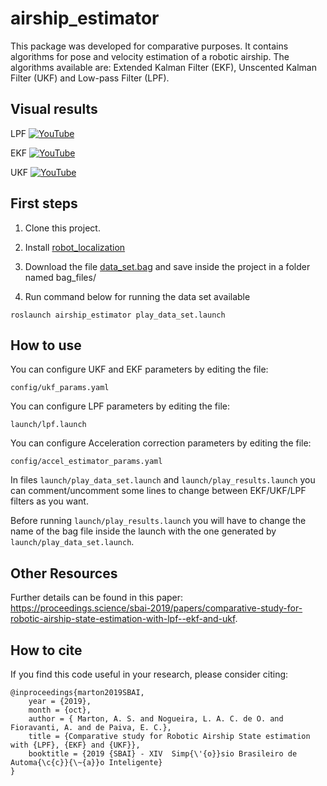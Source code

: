 # airship_estimator

This package was developed for comparative purposes. It contains algorithms for pose and velocity estimation of a robotic airship. The algorithms available are: Extended Kalman Filter (EKF), Unscented Kalman Filter (UKF) and Low-pass Filter (LPF).

## Visual results

LPF
[![YouTube](https://img.youtube.com/vi/VL5dvCyOZwY/maxresdefault.jpg)](https://youtu.be/VL5dvCyOZwY)

EKF
[![YouTube](https://img.youtube.com/vi/jaATwV0rG30/maxresdefault.jpg)](https://youtu.be/jaATwV0rG30)

UKF
[![YouTube](https://img.youtube.com/vi/B26xaKtAyWo/maxresdefault.jpg)](https://youtu.be/B26xaKtAyWo)

## First steps

1. Clone this project.

2. Install [robot_localization](https://wiki.ros.org/robot_localization) 

3. Download the file [data_set.bag](https://www.dropbox.com/s/abjkcnbxy7qy39h/data_set.bag?dl=0) and save inside the project in a folder named bag_files/

4. Run command below for running the data set available
```
roslaunch airship_estimator play_data_set.launch
```
## How to use

You can configure UKF and EKF parameters by editing the file:
```
config/ukf_params.yaml
```
You can configure LPF parameters by editing the file:
```
launch/lpf.launch
```
You can configure Acceleration correction parameters by editing the file:
```
config/accel_estimator_params.yaml
```

In files ```launch/play_data_set.launch``` and ```launch/play_results.launch``` you can comment/uncomment some lines to change between EKF/UKF/LPF filters as you want.

Before running ```launch/play_results.launch``` you will have to change the name of the bag file inside the launch with the one generated by ```launch/play_data_set.launch```.

## Other Resources
Further details can be found in this paper: https://proceedings.science/sbai-2019/papers/comparative-study-for-robotic-airship-state-estimation-with-lpf--ekf-and-ukf.

## How to cite
If you find this code useful in your research, please consider citing:

    @inproceedings{marton2019SBAI,
        year = {2019},
        month = {oct},
        author = { Marton, A. S. and Nogueira, L. A. C. de O. and Fioravanti, A. and de Paiva, E. C.},
        title = {Comparative study for Robotic Airship State estimation with {LPF}, {EKF} and {UKF}},
        booktitle = {2019 {SBAI} - XIV  Simp{\'{o}}sio Brasileiro de Automa{\c{c}}{\~{a}}o Inteligente}
    }
  
